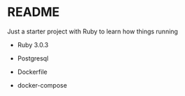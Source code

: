 # README

Just a starter project with Ruby to learn how things running

* Ruby 3.0.3

* Postgresql

* Dockerfile

* docker-compose
